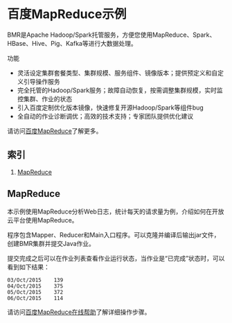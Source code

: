# 百度MapReduce示例

BMR是Apache Hadoop/Spark托管服务，方便您使用MapReduce、Spark、HBase、Hive、Pig、Kafka等进行大数据处理。

功能

* 灵活设定集群套餐类型、集群规模、服务组件、镜像版本；提供预定义和自定义引导操作服务
* 完全托管的Hadoop/Spark服务；故障自动恢复，按需调整集群规模，实时监控集群、作业的状态
* 引入百度定制优化版本镜像，快速修复开源Hadoop/Spark等组件bug
* 全自动的作业诊断调优；高效的技术支持；专家团队提供优化建议

请访问[百度MapReduce](https://bce.baidu.com/product/bmr.html)了解更多。

## 索引

1. [MapReduce](#MapReduce)

## <a name="MapReduce"></a>MapReduce ##

本示例使用MapReduce分析Web日志，统计每天的请求量为例，介绍如何在开放云平台使用MapReduce。

程序包含Mapper、Reducer和Main入口程序。可以克隆并编译后输出jar文件，创建BMR集群并提交Java作业。

提交完成之后可以在作业列表查看作业运行状态，当作业是“已完成”状态时，可以看到如下结果：

```
03/Oct/2015    139
04/Oct/2015    375
05/Oct/2015    372
06/Oct/2015    114
```
请访问[百度MapReduce在线帮助](https://bce.baidu.com/doc/BMR/QuickGuide.html#MapReduce)了解详细操作步骤。
